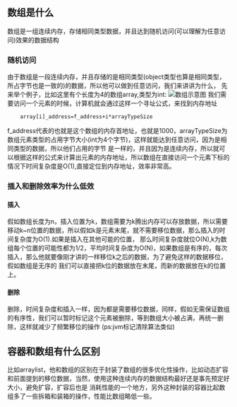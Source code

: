## 数组是什么
数组是一组连续内存，存储相同类型数据，并且达到随机访问(可以理解为任意访问)效果的数据结构
### 随机访问
由于数组是一段连续内存，并且存储的是相同类型(object类型也算是相同类型，所占字节也是一致的)的数据，所以他可以做到任意访问，我们来讲讲为什么，
先来举个例子，比如这里有个长度为4的数组array,类型为int:
![数组示意图](../_media/数组示意.png)
我们需要访问一个元素的时候，计算机就会通过这样一个寻址公式，来找到内存地址
```code
    array[i]_address=f_address+i*arrayTypeSize
```
f_address代表的也就是这个数组的内存首地址，也就是1000，arrayTypeSize为数组元素类型的占用字节大小(int为4个字节)，这样就能达到任意访问，因为是相同类型的数据，所以他们占用的字节
是一样的，并且因为是连续内存，所以就可以根据这样的公式来计算出元素的内存地址，所以数组在直接访问一个元素下标的情况下时间复杂度是O(1),直接定位到内存地址，效率非常高。
### 插入和删除效率为什么低效
#### 插入
假如数组长度为n，插入位置为k，数组需要为k腾出内存可以存放数据，所以需要移动k~n位置的数据，所以假如k是元素末尾，就不需要移位数据，那么插入的时间复杂度为O(1).如果是插入在其他可能的位置，
那么时间复杂度就位O(N),k为数组每个位置的可能性都为1/2，平均时间复杂度为O(N)，如果数组是有序的，每次插入，那么他就要像刚才讲的一样移位k之后的数据，为了避免这样的数据移位，假如数组是无序的
我们可以直接把k位的数据放在末尾，而新的数据放在k的位置上。
#### 删除
删除，时间复杂度和插入一样，因为都是需要移位数据，同样，假如无需保证数组的有序性，我们可以暂时标记这个元素被删除，等到数组大小被占满，再统一删除，这样就减少了频繁移位的操作
(ps:jvm标记清除算法类似)
## 容器和数组有什么区别
比如arraylist，他和数组的区别在于封装了数组的很多优化性操作，比如动态扩容和前面提到的移位数据，当然，使用这种连续内存的数据结构最好还是事先预定好大小，避免扩容，扩容后也是
消耗性能的一个地方，另外这种封装的容器比起数组多了一些拆箱和装箱的操作，性能比数组略低一些。



